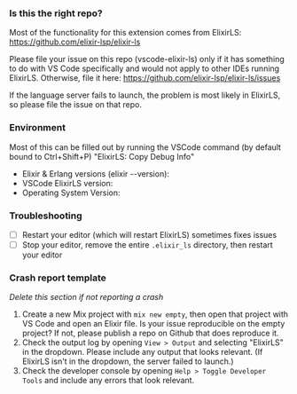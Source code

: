 ### Is this the right repo?

Most of the functionality for this extension comes from ElixirLS: https://github.com/elixir-lsp/elixir-ls

Please file your issue on this repo (vscode-elixir-ls) only if it has something to do with VS Code specifically and would not apply to other IDEs running ElixirLS. Otherwise, file it here: https://github.com/elixir-lsp/elixir-ls/issues

If the language server fails to launch, the problem is most likely in ElixirLS, so please file the issue on that repo.

### Environment

Most of this can be filled out by running the VSCode command (by default bound to Ctrl+Shift+P) "ElixirLS: Copy Debug Info"

- Elixir & Erlang versions (elixir --version):
- VSCode ElixirLS version:
- Operating System Version:

### Troubleshooting

- [ ] Restart your editor (which will restart ElixirLS) sometimes fixes issues
- [ ] Stop your editor, remove the entire `.elixir_ls` directory, then restart your editor

### Crash report template

_Delete this section if not reporting a crash_

1.  Create a new Mix project with `mix new empty`, then open that project with VS Code and open an Elixir file. Is your issue reproducible on the empty project? If not, please publish a repo on Github that does reproduce it.
2.  Check the output log by opening `View > Output` and selecting "ElixirLS" in the dropdown. Please include any output that looks relevant. (If ElixirLS isn't in the dropdown, the server failed to launch.)
3.  Check the developer console by opening `Help > Toggle Developer Tools` and include any errors that look relevant.
